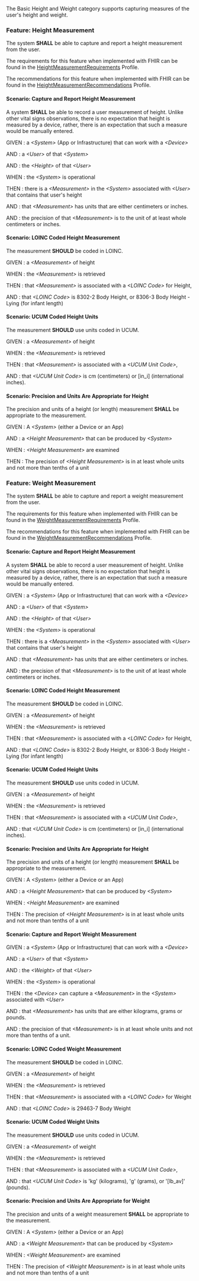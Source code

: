 The Basic Height and Weight category supports capturing measures of the user's height and weight.
### <span class='glyphicon text-success glyphicon-phone'/> <span class='glyphicon text-success glyphicon-cloud'/> <a name='height_measurement'>Feature: Height Measurement</a>

The system **SHALL** be able to capture and report a height measurement from the user.


The requirements for this feature when implemented with FHIR can be found in the [HeightMeasurementRequirements](StructureDefinition-HeightMeasurementRequirements.html) Profile.

The recommendations for this feature when implemented with FHIR can be found in the [HeightMeasurementRecommendations](StructureDefinition-HeightMeasurementRecommendations.html) Profile.

#### <span class='glyphicon text-success glyphicon-phone'/> <span class='glyphicon text-success glyphicon-cloud'/> <a name='capture-and-report-height-measurement'>Scenario: Capture and Report Height Measurement</a>

A system **SHALL** be able to record a user measurement of height.
Unlike other vital signs observations, there is no expectation that height is measured
by a device, rather, there is an expectation that such a measure would be manually entered.

GIVEN
: a <i>&lt;System&gt;</i> (App or Infrastructure) that can work with a <i>&lt;Device&gt;</i>

   AND
   : a <i>&lt;User&gt;</i> of that <i>&lt;System&gt;</i>

   AND
   : the <i>&lt;Height&gt;</i> of that <i>&lt;User&gt;</i>

WHEN
: the <i>&lt;System&gt;</i> is operational

THEN
: there is a <i>&lt;Measurement&gt;</i> in the <i>&lt;System&gt;</i> associated with <i>&lt;User&gt;</i> that contains that user's height

   AND
   : that <i>&lt;Measurement&gt;</i> has units that are either centimeters or inches.

   AND
   : the precision of that <i>&lt;Measurement&gt;</i> is to the unit of at least whole centimeters or inches.


#### <span class='glyphicon text-info glyphicon-phone'/> <span class='glyphicon text-info glyphicon-cloud'/> <a name='loinc-coded-height-measurement'>Scenario: LOINC Coded Height Measurement</a>

The measurement **SHOULD** be coded in LOINC.

GIVEN
: a <i>&lt;Measurement&gt;</i> of height

WHEN
: the <i>&lt;Measurement&gt;</i> is retrieved

THEN
: that <i>&lt;Measurement&gt;</i> is associated with a <i>&lt;LOINC Code&gt;</i> for Height,

   AND
   : that <i>&lt;LOINC Code&gt;</i> is 8302-2 Body Height, or 8306-3 Body Height - Lying (for infant length) 


#### <span class='glyphicon text-info glyphicon-phone'/> <span class='glyphicon text-info glyphicon-cloud'/> <a name='ucum-coded-height-units'>Scenario: UCUM Coded Height Units</a>

The measurement **SHOULD** use units coded in UCUM.

GIVEN
: a <i>&lt;Measurement&gt;</i> of height

WHEN
: the <i>&lt;Measurement&gt;</i> is retrieved

THEN
: that <i>&lt;Measurement&gt;</i> is associated with a <i>&lt;UCUM Unit Code&gt;</i>,

   AND
   : that <i>&lt;UCUM Unit Code&gt;</i> is cm (centimeters) or [in_i] (international inches). 


#### <span class='glyphicon text-success glyphicon-phone'/> <span class='glyphicon text-success glyphicon-dashboard'/> <a name='precision-and-units-are-appropriate-for-height'>Scenario: Precision and Units Are Appropriate for Height</a>

The precision and units of a height (or length) measurement **SHALL** be appropriate to the measurement.

GIVEN
: A <i>&lt;System&gt;</i> (either a Device or an App)

   AND
   : a <i>&lt;Height Measurement&gt;</i> that can be produced by <i>&lt;System&gt;</i>

WHEN
: <i>&lt;Height Measurement&gt;</i> are examined

THEN
: The precision of <i>&lt;Height Measurement&gt;</i> is in at least whole units and not more than tenths of a unit 


### <span class='glyphicon text-success glyphicon-phone'/> <span class='glyphicon text-success glyphicon-cloud'/> <a name='weight_measurement'>Feature: Weight Measurement</a>

The system **SHALL** be able to capture and report a weight measurement from the user.


The requirements for this feature when implemented with FHIR can be found in the [WeightMeasurementRequirements](StructureDefinition-WeightMeasurementRequirements.html) Profile.

The recommendations for this feature when implemented with FHIR can be found in the [WeightMeasurementRecommendations](StructureDefinition-WeightMeasurementRecommendations.html) Profile.

#### <span class='glyphicon text-success glyphicon-phone'/> <span class='glyphicon text-success glyphicon-cloud'/> <a name='capture-and-report-height-measurement'>Scenario: Capture and Report Height Measurement</a>

A system **SHALL** be able to record a user measurement of height.
Unlike other vital signs observations, there is no expectation that height is measured
by a device, rather, there is an expectation that such a measure would be manually entered.

GIVEN
: a <i>&lt;System&gt;</i> (App or Infrastructure) that can work with a <i>&lt;Device&gt;</i>

   AND
   : a <i>&lt;User&gt;</i> of that <i>&lt;System&gt;</i>

   AND
   : the <i>&lt;Height&gt;</i> of that <i>&lt;User&gt;</i>

WHEN
: the <i>&lt;System&gt;</i> is operational

THEN
: there is a <i>&lt;Measurement&gt;</i> in the <i>&lt;System&gt;</i> associated with <i>&lt;User&gt;</i> that contains that user's height

   AND
   : that <i>&lt;Measurement&gt;</i> has units that are either centimeters or inches.

   AND
   : the precision of that <i>&lt;Measurement&gt;</i> is to the unit of at least whole centimeters or inches.


#### <span class='glyphicon text-info glyphicon-phone'/> <span class='glyphicon text-info glyphicon-cloud'/> <a name='loinc-coded-height-measurement'>Scenario: LOINC Coded Height Measurement</a>

The measurement **SHOULD** be coded in LOINC.

GIVEN
: a <i>&lt;Measurement&gt;</i> of height

WHEN
: the <i>&lt;Measurement&gt;</i> is retrieved

THEN
: that <i>&lt;Measurement&gt;</i> is associated with a <i>&lt;LOINC Code&gt;</i> for Height,

   AND
   : that <i>&lt;LOINC Code&gt;</i> is 8302-2 Body Height, or 8306-3 Body Height - Lying (for infant length) 


#### <span class='glyphicon text-info glyphicon-phone'/> <span class='glyphicon text-info glyphicon-cloud'/> <a name='ucum-coded-height-units'>Scenario: UCUM Coded Height Units</a>

The measurement **SHOULD** use units coded in UCUM.

GIVEN
: a <i>&lt;Measurement&gt;</i> of height

WHEN
: the <i>&lt;Measurement&gt;</i> is retrieved

THEN
: that <i>&lt;Measurement&gt;</i> is associated with a <i>&lt;UCUM Unit Code&gt;</i>,

   AND
   : that <i>&lt;UCUM Unit Code&gt;</i> is cm (centimeters) or [in_i] (international inches). 


#### <span class='glyphicon text-success glyphicon-phone'/> <span class='glyphicon text-success glyphicon-dashboard'/> <a name='precision-and-units-are-appropriate-for-height'>Scenario: Precision and Units Are Appropriate for Height</a>

The precision and units of a height (or length) measurement **SHALL** be appropriate to the measurement.

GIVEN
: A <i>&lt;System&gt;</i> (either a Device or an App)

   AND
   : a <i>&lt;Height Measurement&gt;</i> that can be produced by <i>&lt;System&gt;</i>

WHEN
: <i>&lt;Height Measurement&gt;</i> are examined

THEN
: The precision of <i>&lt;Height Measurement&gt;</i> is in at least whole units and not more than tenths of a unit 


#### <span class='glyphicon text-success glyphicon-phone'/> <span class='glyphicon text-success glyphicon-cloud'/> <a name='capture-and-report-weight-measurement'>Scenario: Capture and Report Weight Measurement</a>


GIVEN
: a <i>&lt;System&gt;</i> (App or Infrastructure) that can work with a <i>&lt;Device&gt;</i>

   AND
   : a <i>&lt;User&gt;</i> of that <i>&lt;System&gt;</i>

   AND
   : the <i>&lt;Weight&gt;</i> of that <i>&lt;User&gt;</i>

WHEN
: the <i>&lt;System&gt;</i> is operational

THEN
: the <i>&lt;Device&gt;</i> can capture a <i>&lt;Measurement&gt;</i> in the <i>&lt;System&gt;</i> associated with <i>&lt;User&gt;</i>

   AND
   : that <i>&lt;Measurement&gt;</i> has units that are either kilograms, grams or pounds.

   AND
   : the precision of that <i>&lt;Measurement&gt;</i> is in at least whole units and not more than tenths of a unit.


#### <span class='glyphicon text-info glyphicon-phone'/> <span class='glyphicon text-info glyphicon-cloud'/> <a name='loinc-coded-weight-measurement'>Scenario: LOINC Coded Weight Measurement</a>

The measurement **SHOULD** be coded in LOINC.

GIVEN
: a <i>&lt;Measurement&gt;</i> of height

WHEN
: the <i>&lt;Measurement&gt;</i> is retrieved

THEN
: that <i>&lt;Measurement&gt;</i> is associated with a <i>&lt;LOINC Code&gt;</i> for Weight

   AND
   : that <i>&lt;LOINC Code&gt;</i> is 29463-7 Body Weight 


#### <span class='glyphicon text-info glyphicon-phone'/> <span class='glyphicon text-info glyphicon-cloud'/> <a name='ucum-coded-weight-units'>Scenario: UCUM Coded Weight Units</a>

The measurement **SHOULD** use units coded in UCUM.

GIVEN
: a <i>&lt;Measurement&gt;</i> of weight

WHEN
: the <i>&lt;Measurement&gt;</i> is retrieved

THEN
: that <i>&lt;Measurement&gt;</i> is associated with a <i>&lt;UCUM Unit Code&gt;</i>,

   AND
   : that <i>&lt;UCUM Unit Code&gt;</i> is 'kg' (kilograms), 'g' (grams), or '[lb_av]' (pounds). 


#### <span class='glyphicon text-success glyphicon-phone'/> <span class='glyphicon text-success glyphicon-dashboard'/> <a name='precision-and-units-are-appropriate-for-weight'>Scenario: Precision and Units Are Appropriate for Weight</a>

The precision and units of a weight measurement **SHALL** be appropriate to the measurement.

GIVEN
: A <i>&lt;System&gt;</i> (either a Device or an App)

   AND
   : a <i>&lt;Weight Measurement&gt;</i> that can be produced by <i>&lt;System&gt;</i>

WHEN
: <i>&lt;Weight Measurement&gt;</i> are examined

THEN
: The precision of <i>&lt;Weight Measurement&gt;</i> is in at least whole units and not more than tenths of a unit 

